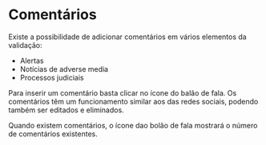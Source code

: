 # Comentários

Existe a possibilidade de adicionar comentários em vários elementos da validação:

* Alertas
* Notícias de adverse media
* Processos judiciais

Para inserir um comentário basta clicar no ícone do balão de fala. Os comentários têm um funcionamento similar aos das redes sociais, podendo também ser editados e eliminados.

Quando existem comentários, o ícone dao bolão de fala mostrará o número de comentários existentes.
